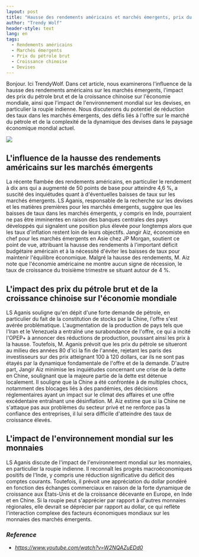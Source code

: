 ```yaml
---
layout: post
title: "Hausse des rendements américains et marchés émergents, prix du pétrole brut et croissance chinoise, et dynamique des devises dans l'économie mondiale"
author: "Trendy Wolf"
header-style: text
lang: en
tags:
  - Rendements américains
  - Marchés émergents
  - Prix du pétrole brut
  - Croissance chinoise
  - Devises
---
```


Bonjour. Ici TrendyWolf. Dans cet article, nous examinerons l'influence de la hausse des rendements américains sur les marchés émergents, l'impact des prix du pétrole brut et de la croissance chinoise sur l'économie mondiale, ainsi que l'impact de l'environnement mondial sur les devises, en particulier la roupie indienne. Nous discuterons du potentiel de réduction des taux dans les marchés émergents, des défis liés à l'offre sur le marché du pétrole et de la complexité de la dynamique des devises dans le paysage économique mondial actuel.

<img
    src="https://i.ytimg.com/vi/W2NQAZuEDd0/hqdefault.jpg"
/>


## L'influence de la hausse des rendements américains sur les marchés émergents
La récente flambée des rendements américains, en particulier le rendement à dix ans qui a augmenté de 50 points de base pour atteindre 4,6 %, a suscité des inquiétudes quant à d'éventuelles baisses de taux sur les marchés émergents. LS Aganis, responsable de la recherche sur les devises et les matières premières pour les marchés émergents, suggère que les baisses de taux dans les marchés émergents, y compris en Inde, pourraient ne pas être imminentes en raison des banques centrales des pays développés qui signalent une position plus élevée pour longtemps alors que les taux d'inflation restent loin de leurs objectifs. Jangir Aiz, économiste en chef pour les marchés émergents en Asie chez JP Morgan, soutient ce point de vue, attribuant la hausse des rendements à l'important déficit budgétaire américain et à la nécessité d'éviter les baisses de taux pour maintenir l'équilibre économique. Malgré la hausse des rendements, M. Aiz note que l'économie américaine ne montre aucun signe de récession, le taux de croissance du troisième trimestre se situant autour de 4 %.

## L'impact des prix du pétrole brut et de la croissance chinoise sur l'économie mondiale
LS Aganis souligne qu'en dépit d'une forte demande de pétrole, en particulier du fait de la constitution de stocks par la Chine, l'offre s'est avérée problématique. L'augmentation de la production de pays tels que l'Iran et le Venezuela a entraîné une surabondance de l'offre, ce qui a incité l'OPEP+ à annoncer des réductions de production, poussant ainsi les prix à la hausse. Toutefois, M. Aganis prévoit que les prix du pétrole se situeront au milieu des années 80 d'ici la fin de l'année, rejetant les paris des investisseurs sur des prix atteignant 100 à 120 dollars, car ils ne sont pas étayés par la dynamique fondamentale de l'offre et de la demande. D'autre part, Jangir Aiz minimise les inquiétudes concernant une crise de la dette en Chine, soulignant que la majeure partie de la dette est détenue localement. Il souligne que la Chine a été confrontée à de multiples chocs, notamment des blocages liés à des pandémies, des décisions réglementaires ayant un impact sur le climat des affaires et une offre excédentaire entraînant une désinflation. M. Aiz estime que si la Chine ne s'attaque pas aux problèmes du secteur privé et ne renforce pas la confiance des entreprises, il lui sera difficile d'atteindre des taux de croissance élevés.

## L'impact de l'environnement mondial sur les monnaies
LS Aganis discute de l'impact de l'environnement mondial sur les monnaies, en particulier la roupie indienne. Il reconnaît les progrès macroéconomiques positifs de l'Inde, y compris une réduction significative du déficit des comptes courants. Toutefois, il prévoit une appréciation du dollar pondéré en fonction des échanges commerciaux en raison de la forte dynamique de croissance aux États-Unis et de la croissance décevante en Europe, en Inde et en Chine. Si la roupie peut s'apprécier par rapport à d'autres monnaies régionales, elle devrait se déprécier par rapport au dollar, ce qui reflète l'interaction complexe des facteurs économiques mondiaux sur les monnaies des marchés émergents.


### _Reference_
- _https://www.youtube.com/watch?v=W2NQAZuEDd0_

